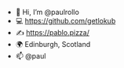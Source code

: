 - 👋 Hi, I’m @paulrollo
- 💻 https://github.com/getlokub
- ✍️ https://pablo.pizza/
- 🌍 Edinburgh, Scotland
- 📫 @paul 

<!---
paulrollo/paulrollo is a ✨ special ✨ repository because its `README.md` (this file) appears on your GitHub profile.
You can click the Preview link to take a look at your changes.
--->
